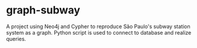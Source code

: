 # graph-subway
A project using Neo4j and Cypher to reproduce São Paulo's subway station system as a graph. Python script is used to connect to database and realize queries.
